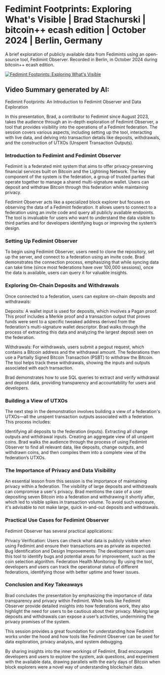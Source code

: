 # Fedimint Footprints: Exploring What's Visible | Brad Stachurski | bitcoin++ ecash edition | October 2024 | Berlin, Germany
A brief exploration of publicly available data from Fedimints using an open-source tool, Fedimint Observer. Recorded in Berlin, in October 2024 during bitcoin++ ecash edition.

[![Fedimint Footprints: Exploring What's Visible](https://img.youtube.com/vi/RMi0SYS8GFU/0.jpg)](https://www.youtube.com/watch?v=RMi0SYS8GFU)

## Video Summary generated by AI:

Fedimint Footprints: An Introduction to Fedimint Observer and Data Exploration

In this presentation, Brad, a contributor to Fedimint since August 2023, takes the audience through an in-depth exploration of Fedimint Observer, a tool that provides visibility into the operations of a Fedimint federation. The session covers various aspects, including setting up the tool, interacting with live data, and delving into transaction details like deposits, withdrawals, and the construction of UTXOs (Unspent Transaction Outputs).

### Introduction to Fedimint and Fedimint Observer
Fedimint is a federated mint system that aims to offer privacy-preserving financial services built on Bitcoin and the Lightning Network. The key component of the system is the federation, a group of trusted parties that operate together to manage a shared multi-signature wallet. Users can deposit and withdraw Bitcoin through this federation while maintaining privacy.

Fedimint Observer acts like a specialized block explorer but focuses on observing the data of a Fedimint federation. It allows users to connect to a federation using an invite code and query all publicly available endpoints. The tool is invaluable for users who want to understand the data visible to third parties and for developers identifying bugs or improving the system’s design.

### Setting Up Fedimint Observer
To begin using Fedimint Observer, users need to clone the repository, set up the server, and connect to a federation using an invite code. Brad demonstrates the connection process, emphasizing that while syncing data can take time (since most federations have over 100,000 sessions), once the data is available, users can query it for valuable insights.

### Exploring On-Chain Deposits and Withdrawals
Once connected to a federation, users can explore on-chain deposits and withdrawals:

Deposits: A wallet input is used for deposits, which involves a Pagan proof. This proof includes a Merkle proof and a transaction output that proves funds were sent to a specific tweaked address derived from the federation's multi-signature wallet descriptor. Brad walks through the process of extracting this data and analyzing the largest deposit seen on the federation.

Withdrawals: For withdrawals, users submit a pegout request, which contains a Bitcoin address and the withdrawal amount. The federations then use a Partially Signed Bitcoin Transaction (PSBT) to withdraw the Bitcoin. The tool helps track these withdrawals, showing the inputs and outputs associated with each transaction.

Brad demonstrates how to use SQL queries to extract and verify withdrawal and deposit data, providing transparency and accountability for users and developers.

### Building a View of UTXOs
The next step in the demonstration involves building a view of a federation's UTXOs—all the unspent transaction outputs associated with a federation. This process includes:

Identifying all deposits to the federation (inputs).
Extracting all change outputs and withdrawal inputs.
Creating an aggregate view of all unspent coins.
Brad walks the audience through the process of using Fedimint Observer to find all relevant data, like deposits, change outputs, and withdrawn coins, and then compiles them into a complete view of the federation’s UTXOs.

### The Importance of Privacy and Data Visibility
An essential lesson from this session is the importance of maintaining privacy within a federation. The visibility of large deposits and withdrawals can compromise a user's privacy. Brad mentions the case of a user depositing seven Bitcoin into a federation and withdrawing it shortly after, which led to visible spikes in transaction volume. To avoid such exposure, it's advisable to not make large, quick in-and-out deposits and withdrawals.

### Practical Use Cases for Fedimint Observer
Fedimint Observer has several practical applications:

Privacy Verification: Users can check what data is publicly visible when using Fedimint and ensure their transactions are as private as expected.
Bug Identification and Design Improvements: The development team uses this tool to identify bugs and potential areas for improvement, such as the coin selection algorithm.
Federation Health Monitoring: By using the tool, developers and users can track the operational status of different federations, identifying those with better uptime and fewer issues.
### Conclusion and Key Takeaways
Brad concludes the presentation by emphasizing the importance of data transparency and privacy within Fedimint. While tools like Fedimint Observer provide detailed insights into how federations work, they also highlight the need for users to be cautious about their privacy. Making large deposits and withdrawals can expose a user’s activities, undermining the privacy promises of the system.

This session provides a great foundation for understanding how Fedimint works under the hood and how tools like Fedimint Observer can be used for data exploration, privacy analysis, and system debugging.

By sharing insights into the inner workings of Fedimint, Brad encourages developers and users to explore the system, ask questions, and experiment with the available data, drawing parallels with the early days of Bitcoin when block explorers were a novel way of understanding blockchain data.
